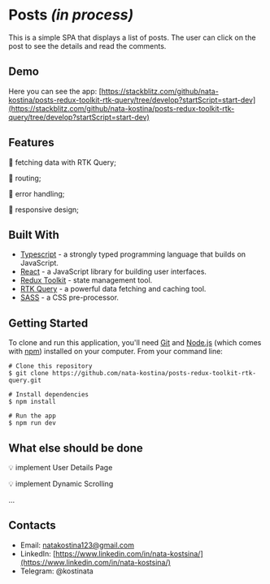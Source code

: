 # Posts *(in process)*

This is a simple SPA that displays a list of posts. The user can click on the post to see the details and read the comments.

## Demo

Here you can see the app: [https://stackblitz.com/github/nata-kostina/posts-redux-toolkit-rtk-query/tree/develop?startScript=start-dev](https://stackblitz.com/github/nata-kostina/posts-redux-toolkit-rtk-query/tree/develop?startScript=start-dev)


## Features

:star2: fetching data with RTK Query;

:star2: routing;

:star2: error handling;

:star2: responsive design;


## Built With  

- [Typescript](https://www.typescriptlang.org/) - a strongly typed programming language that builds on JavaScript.
- [React](https://reactjs.org/) - a JavaScript library for building user interfaces.
- [Redux Toolkit](https://redux-toolkit.js.org/) - state management tool.
- [RTK Query](https://redux-toolkit.js.org/rtk-query/overview) - a powerful data fetching and caching tool.
- [SASS](https://sass-lang.com/) - a CSS pre-processor.

## Getting Started

To clone and run this application, you'll need [Git](https://git-scm.com/) and [Node.js](https://nodejs.org/en/download/) (which comes with [npm](http://npmjs.com/)) installed on your computer. From your command line:

```
# Clone this repository
$ git clone https://github.com/nata-kostina/posts-redux-toolkit-rtk-query.git

# Install dependencies
$ npm install
  
# Run the app
$ npm run dev
```

## What else should be done
:bulb: implement User Details Page

:bulb: implement Dynamic Scrolling

...


## Contacts
- Email: natakostina123@gmail.com
- LinkedIn: [https://www.linkedin.com/in/nata-kostsina/](https://www.linkedin.com/in/nata-kostsina/)
- Telegram: @kostinata